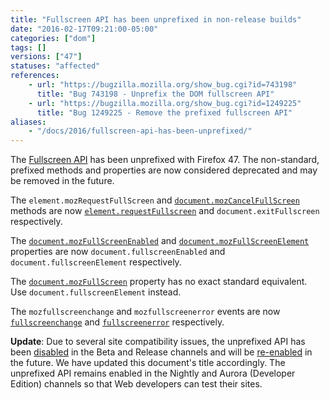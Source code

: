 ```yaml
---
title: "Fullscreen API has been unprefixed in non-release builds"
date: "2016-02-17T09:21:00-05:00"
categories: ["dom"]
tags: []
versions: ["47"]
statuses: "affected"
references:
    - url: "https://bugzilla.mozilla.org/show_bug.cgi?id=743198"
      title: "Bug 743198 - Unprefix the DOM fullscreen API"
    - url: "https://bugzilla.mozilla.org/show_bug.cgi?id=1249225"
      title: "Bug 1249225 - Remove the prefixed fullscreen API"
aliases:
    - "/docs/2016/fullscreen-api-has-been-unprefixed/"
---
```

The [Fullscreen API](https://developer.mozilla.org/en-US/docs/Web/API/Fullscreen_API) has been unprefixed with Firefox 47. The non-standard, prefixed methods and properties are now considered deprecated and may be removed in the future.

The `element.mozRequestFullScreen` and [`document.mozCancelFullScreen`](https://developer.mozilla.org/en-US/docs/Web/API/Document/mozCancelFullScreen) methods are now [`element.requestFullscreen`](https://developer.mozilla.org/en-US/docs/Web/API/Element/requestFullScreen) and `document.exitFullscreen` respectively.

The [`document.mozFullScreenEnabled`](https://developer.mozilla.org/en-US/docs/Web/API/Document/mozFullScreenEnabled) and [`document.mozFullScreenElement`](https://developer.mozilla.org/en-US/docs/Web/API/Document/mozFullScreenElement) properties are now `document.fullscreenEnabled` and `document.fullscreenElement` respectively.

The [`document.mozFullScreen`](https://developer.mozilla.org/en-US/docs/Web/API/Document/mozFullScreen) property has no exact standard equivalent. Use `document.fullscreenElement` instead.

The `mozfullscreenchange` and `mozfullscreenerror` events are now [`fullscreenchange`](https://developer.mozilla.org/en-US/docs/Web/Events/fullscreenchange) and [`fullscreenerror`](https://developer.mozilla.org/en-US/docs/Web/Events/fullscreenerror) respectively.

**Update**: Due to several site compatibility issues, the unprefixed API has been [disabled](https://bugzilla.mozilla.org/show_bug.cgi?id=1268749) in the Beta and Release channels and will be [re-enabled](https://bugzilla.mozilla.org/show_bug.cgi?id=1269276) in the future. We have updated this document's title accordingly. The unprefixed API remains enabled in the Nightly and Aurora (Developer Edition) channels so that Web developers can test their sites.

